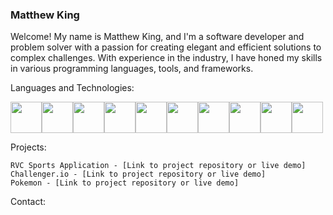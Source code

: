 ### Matthew King

Welcome! My name is Matthew King, and I'm a software developer and problem solver with a passion for creating elegant and efficient solutions to complex challenges. With experience in the industry, I have honed my skills in various programming languages, tools, and frameworks.

Languages and Technologies: <br/>

<img width="50" src="https://cdn.jsdelivr.net/gh/devicons/devicon/icons/react/react-original.svg" /><img width="50" src="https://cdn.jsdelivr.net/gh/devicons/devicon/icons/python/python-original.svg" /><img width="50" src="https://cdn.jsdelivr.net/gh/devicons/devicon/icons/typescript/typescript-original.svg" /><img width="50" src="https://cdn.jsdelivr.net/gh/devicons/devicon/icons/javascript/javascript-original.svg" /><img width="50" src="https://cdn.jsdelivr.net/gh/devicons/devicon/icons/nodejs/nodejs-plain-wordmark.svg" /><img width="50" src="https://cdn.jsdelivr.net/gh/devicons/devicon/icons/css3/css3-original.svg" /><img width="50" src="https://cdn.jsdelivr.net/gh/devicons/devicon/icons/html5/html5-original.svg" /><img width="50" src="https://cdn.jsdelivr.net/gh/devicons/devicon/icons/postgresql/postgresql-plain-wordmark.svg" /><img width="50" src="https://cdn.jsdelivr.net/gh/devicons/devicon/icons/firebase/firebase-plain-wordmark.svg" /><img width="50" src="https://cdn.jsdelivr.net/gh/devicons/devicon/icons/git/git-plain-wordmark.svg" />

Projects:

    RVC Sports Application - [Link to project repository or live demo]
    Challenger.io - [Link to project repository or live demo]
    Pokemon - [Link to project repository or live demo]



Contact:


